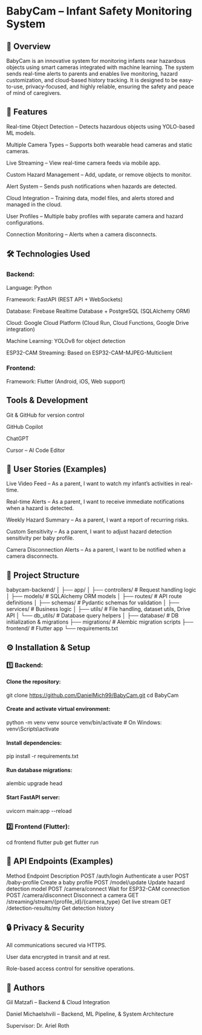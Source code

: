 # BabyCam – Infant Safety Monitoring System
## 📌 Overview

BabyCam is an innovative system for monitoring infants near hazardous objects using smart cameras integrated with machine learning. The system sends real-time alerts to parents and enables live monitoring, hazard customization, and cloud-based history tracking.
It is designed to be easy-to-use, privacy-focused, and highly reliable, ensuring the safety and peace of mind of caregivers.

## 🚀 Features

Real-time Object Detection – Detects hazardous objects using YOLO-based ML models.

Multiple Camera Types – Supports both wearable head cameras and static cameras.

Live Streaming – View real-time camera feeds via mobile app.

Custom Hazard Management – Add, update, or remove objects to monitor.

Alert System – Sends push notifications when hazards are detected.

Cloud Integration – Training data, model files, and alerts stored and managed in the cloud.

User Profiles – Multiple baby profiles with separate camera and hazard configurations.

Connection Monitoring – Alerts when a camera disconnects.

## 🛠 Technologies Used
### Backend:

Language: Python

Framework: FastAPI (REST API + WebSockets)

Database: Firebase Realtime Database + PostgreSQL (SQLAlchemy ORM)

Cloud: Google Cloud Platform (Cloud Run, Cloud Functions, Google Drive integration)

Machine Learning: YOLOv8 for object detection

ESP32-CAM Streaming: Based on ESP32-CAM-MJPEG-Multiclient

### Frontend:

Framework: Flutter (Android, iOS, Web support)

## Tools & Development

Git & GitHub for version control

GitHub Copilot

ChatGPT

Cursor – AI Code Editor

## 📱 User Stories (Examples)

Live Video Feed – As a parent, I want to watch my infant’s activities in real-time.

Real-time Alerts – As a parent, I want to receive immediate notifications when a hazard is detected.

Weekly Hazard Summary – As a parent, I want a report of recurring risks.

Custom Sensitivity – As a parent, I want to adjust hazard detection sensitivity per baby profile.

Camera Disconnection Alerts – As a parent, I want to be notified when a camera disconnects.

## 📂 Project Structure
babycam-backend/
│
├── app/
│   ├── controllers/      # Request handling logic
│   ├── models/           # SQLAlchemy ORM models
│   ├── routes/           # API route definitions
│   ├── schemas/          # Pydantic schemas for validation
│   ├── services/         # Business logic
│   ├── utils/            # File handling, dataset utils, Drive API
│   └── db_utils/         # Database query helpers
│
├── database/             # DB initialization & migrations
├── migrations/           # Alembic migration scripts
├── frontend/              # Flutter app
└── requirements.txt

## ⚙️ Installation & Setup
### 1️⃣ Backend:
#### Clone the repository:
git clone https://github.com/DanielMich99/BabyCam.git
cd BabyCam

#### Create and activate virtual environment:
python -m venv venv
source venv/bin/activate  # On Windows: venv\Scripts\activate

#### Install dependencies:
pip install -r requirements.txt

#### Run database migrations:
alembic upgrade head

#### Start FastAPI server:
uvicorn main:app --reload

### 2️⃣ Frontend (Flutter):
cd frontend
flutter pub get
flutter run

## 📡 API Endpoints (Examples)
Method	Endpoint	Description
POST	/auth/login	Authenticate a user
POST	/baby-profile	Create a baby profile
POST	/model/update	Update hazard detection model
POST	/camera/connect	Wait for ESP32-CAM connection
POST	/camera/disconnect	Disconnect a camera
GET	/streaming/stream/{profile_id}/{camera_type}	Get live stream
GET	/detection-results/my	Get detection history

## 🔒 Privacy & Security

All communications secured via HTTPS.

User data encrypted in transit and at rest.

Role-based access control for sensitive operations.

## 👥 Authors

Gil Matzafi – Backend & Cloud Integration

Daniel Michaelshvili – Backend, ML Pipeline, & System Architecture

Supervisor: Dr. Ariel Roth
